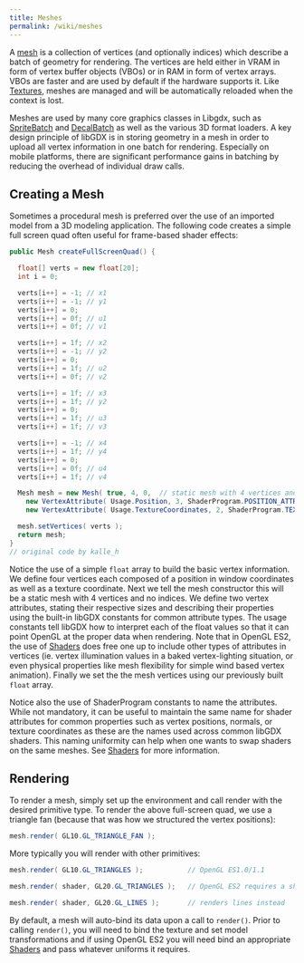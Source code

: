```yaml
---
title: Meshes
permalink: /wiki/meshes
---
```

A [mesh](http://libgdx.badlogicgames.com/nightlies/docs/api/com/badlogic/gdx/graphics/Mesh.html) is a collection of vertices (and optionally indices) which describe a batch of geometry for rendering. The vertices are held either in VRAM in form of vertex buffer objects (VBOs) or in RAM in form of vertex arrays. VBOs are faster and are used by default if the hardware supports it. Like [Textures](http://libgdx.badlogicgames.com/nightlies/docs/api/com/badlogic/gdx/graphics/Texture.html), meshes are managed and will be automatically reloaded when the context is lost.

Meshes are used by many core graphics classes in Libgdx, such as [SpriteBatch](http://libgdx.badlogicgames.com/nightlies/docs/api/com/badlogic/gdx/graphics/g2d/SpriteBatch.html) and [DecalBatch](http://libgdx.badlogicgames.com/nightlies/docs/api/com/badlogic/gdx/graphics/g3d/decals/DecalBatch.html) as well as the various 3D format loaders. A key design principle of libGDX is in storing geometry in a mesh in order to upload all vertex information in one batch for rendering. Especially on mobile platforms, there are significant performance gains in batching by reducing the overhead of individual draw calls.

## Creating a Mesh ##

Sometimes a procedural mesh is preferred over the use of an imported model from a 3D modeling application. The following code creates a simple full screen quad often useful for frame-based shader effects:

```java
public Mesh createFullScreenQuad() {

  float[] verts = new float[20];
  int i = 0;

  verts[i++] = -1; // x1
  verts[i++] = -1; // y1
  verts[i++] = 0;
  verts[i++] = 0f; // u1
  verts[i++] = 0f; // v1

  verts[i++] = 1f; // x2
  verts[i++] = -1; // y2
  verts[i++] = 0;
  verts[i++] = 1f; // u2
  verts[i++] = 0f; // v2

  verts[i++] = 1f; // x3
  verts[i++] = 1f; // y2
  verts[i++] = 0;
  verts[i++] = 1f; // u3
  verts[i++] = 1f; // v3

  verts[i++] = -1; // x4
  verts[i++] = 1f; // y4
  verts[i++] = 0;
  verts[i++] = 0f; // u4
  verts[i++] = 1f; // v4

  Mesh mesh = new Mesh( true, 4, 0,  // static mesh with 4 vertices and no indices
    new VertexAttribute( Usage.Position, 3, ShaderProgram.POSITION_ATTRIBUTE ),
    new VertexAttribute( Usage.TextureCoordinates, 2, ShaderProgram.TEXCOORD_ATTRIBUTE+"0" ) );

  mesh.setVertices( verts );
  return mesh;
}
// original code by kalle_h
```

Notice the use of a simple `float` array to build the basic vertex information. We define four vertices each composed of a position in window coordinates as well as a texture coordinate. Next we tell the mesh constructor this will be a static mesh with 4 vertices and no indices. We define two vertex attributes, stating their respective sizes and describing their properties using the built-in libGDX constants for common attribute types. The usage constants tell libGDX how to interpret each of the float values so that it can point OpenGL at the proper data when rendering. Note that in OpenGL ES2, the use of [Shaders](/wiki/shaders) does free one up to include other types of attributes in vertices (ie. vertex illumination values in a baked vertex-lighting situation, or even physical properties like mesh flexibility for simple wind based vertex animation). Finally we set the the mesh vertices using our previously built `float` array.

Notice also the use of ShaderProgram constants to name the attributes. While not mandatory, it can be useful to maintain the same name for shader attributes for common properties such as vertex positions, normals, or texture coordinates as these are the names used across common libGDX shaders. This naming uniformity can help when one wants to swap shaders on the same meshes. See [Shaders](/wiki/shaders) for more information.

## Rendering ##

To render a mesh, simply set up the environment and call render with the desired primitive type. To render the above full-screen quad, we use a triangle fan (because that was how we structured the vertex positions):

```java
mesh.render( GL10.GL_TRIANGLE_FAN );
```

More typically you will render with other primitives:

```java
mesh.render( GL10.GL_TRIANGLES );           // OpenGL ES1.0/1.1

mesh.render( shader, GL20.GL_TRIANGLES );   // OpenGL ES2 requires a shader

mesh.render( shader, GL20.GL_LINES );       // renders lines instead
```

By default, a mesh will auto-bind its data upon a call to `render()`. Prior to calling `render()`, you will need to bind the texture and set model transformations and if using OpenGL ES2 you will need bind an appropriate [Shaders](/wiki/shaders) and pass whatever uniforms it requires.
